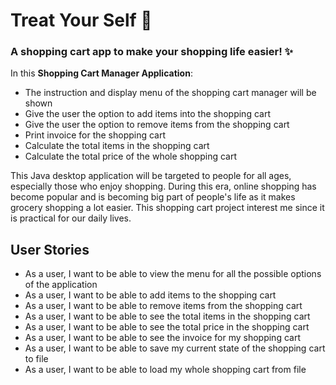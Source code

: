 # Treat Your Self :white_heart:

### A shopping cart app to make your shopping life easier! :sparkles:

In this **Shopping Cart Manager Application**:
- The instruction and display menu of the shopping cart manager will be shown 
- Give the user the option to add items into the shopping cart
- Give the user the option to remove items from the shopping cart
- Print invoice for the shopping cart
- Calculate the total items in the shopping cart
- Calculate the total price of the whole shopping cart

This Java desktop application will be targeted to people for all ages, especially 
those who enjoy shopping. During this era, online shopping has become popular
and is becoming big part of people's life as it makes grocery shopping a lot easier. This shopping
cart project interest me since it is practical for our daily lives.

## User Stories
- As a user, I want to be able to view the menu for all the possible options of the application
- As a user, I want to be able to add items to the shopping cart
- As a user, I want to be able to remove items from the shopping cart
- As a user, I want to be able to see the total items in the shopping cart
- As a user, I want to be able to see the total price in the shopping cart
- As a user, I want to be able to see the invoice for my shopping cart
- As a user, I want to be able to save my current state of the shopping cart to file
- As a user, I want to be able to load my whole shopping cart from file
